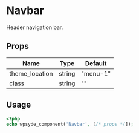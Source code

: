 # Navbar

Header navigation bar.

## Props

| Name           | Type   | Default  |
| -------------- | ------ | -------- |
| theme_location | string | "menu-1" |
| class          | string | ""       |

## Usage

```php
<?php
echo wpsyde_component('Navbar', [/* props */]);
```
